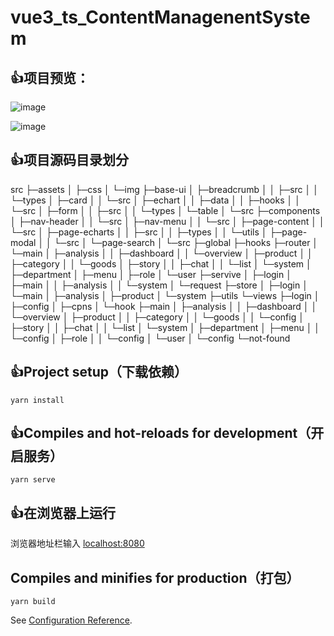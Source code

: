 # vue3_ts_ContentManagenentSystem

## 👍项目预览：

![image](https://user-images.githubusercontent.com/92346833/176621085-4dd40637-a0a3-4ca5-92ff-200f9a8ce78f.png)



![image](https://user-images.githubusercontent.com/92346833/176620907-5297c7ff-0346-4209-abe8-4984fe3e12c4.png)


## 👍项目源码目录划分
src
    ├─assets
    │  ├─css
    │  └─img
    ├─base-ui
    │  ├─breadcrumb
    │  │  ├─src
    │  │  └─types
    │  ├─card
    │  │  └─src
    │  ├─echart
    │  │  ├─data
    │  │  ├─hooks
    │  │  └─src
    │  ├─form
    │  │  ├─src
    │  │  └─types
    │  └─table
    │      └─src
    ├─components
    │  ├─nav-header
    │  │  └─src
    │  ├─nav-menu
    │  │  └─src
    │  ├─page-content
    │  │  └─src
    │  ├─page-echarts
    │  │  ├─src
    │  │  ├─types
    │  │  └─utils
    │  ├─page-modal
    │  │  └─src
    │  └─page-search
    │      └─src
    ├─global
    ├─hooks
    ├─router
    │  └─main
    │      ├─analysis
    │      │  ├─dashboard
    │      │  └─overview
    │      ├─product
    │      │  ├─category
    │      │  └─goods
    │      ├─story
    │      │  ├─chat
    │      │  └─list
    │      └─system
    │          ├─department
    │          ├─menu
    │          ├─role
    │          └─user
    ├─servive
    │  ├─login
    │  ├─main
    │  │  ├─analysis
    │  │  └─system
    │  └─request
    ├─store
    │  ├─login
    │  └─main
    │      ├─analysis
    │      ├─product
    │      └─system
    ├─utils
    └─views
        ├─login
        │  ├─config
        │  ├─cpns
        │  └─hook
        ├─main
        │  ├─analysis
        │  │  ├─dashboard
        │  │  └─overview
        │  ├─product
        │  │  ├─category
        │  │  └─goods
        │  │      └─config
        │  ├─story
        │  │  ├─chat
        │  │  └─list
        │  └─system
        │      ├─department
        │      ├─menu
        │      │  └─config
        │      ├─role
        │      │  └─config
        │      └─user
        │          └─config
        └─not-found

## 👍Project setup（下载依赖）

```
yarn install
```

## 👍Compiles and hot-reloads for development（开启服务）

```
yarn serve
```

## 👍在浏览器上运行
浏览器地址栏输入 [localhost:8080](http://localhost:8080/)

## Compiles and minifies for production（打包）

```
yarn build
```


See [Configuration Reference](https://cli.vuejs.org/config/).
